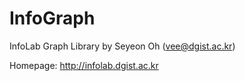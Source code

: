 # InfoGraph
InfoLab Graph Library by Seyeon Oh (vee@dgist.ac.kr)

Homepage: http://infolab.dgist.ac.kr
